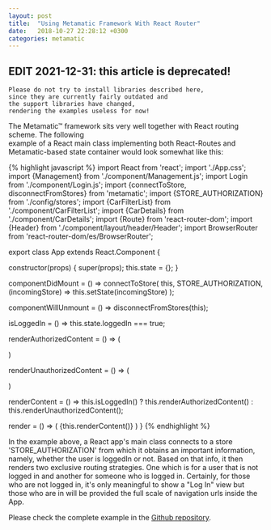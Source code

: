 ```yaml
---
layout: post
title:  "Using Metamatic Framework With React Router"
date:   2018-10-27 22:28:12 +0300
categories: metamatic
---
```


## EDIT 2021-12-31: this article is deprecated!

```
Please do not try to install libraries described here, 
since they are currently fairly outdated and 
the support libraries have changed,
rendering the examples useless for now!
```


The Metamatic™ framework sits very well together with React routing scheme. The following  
example of a React main class implementing both React-Routes and Metamatic-based state container would look somewhat like this:

{% highlight javascript %}
import React from 'react';
import './App.css';
import {Management} from './component/Management.js';
import Login from './component/Login.js';
import {connectToStore, disconnectFromStores} from 'metamatic';
import {STORE_AUTHORIZATION} from './config/stores';
import {CarFilterList} from './component/CarFilterList';
import {CarDetails} from './component/CarDetails';
import {Route} from 'react-router-dom';
import {Header} from './component/layout/header/Header';
import BrowserRouter from 'react-router-dom/es/BrowserRouter';

export class App extends React.Component {

  constructor(props) {
    super(props);
    this.state = {};
  }

  componentDidMount = () => 
    connectToStore(
      this, 
      STORE_AUTHORIZATION, 
      (incomingStore) => this.setState(incomingStore)
    );

  componentWillUnmount = () => disconnectFromStores(this);

  isLoggedIn = () => this.state.loggedIn === true;

  renderAuthorizedContent = () => (
    <div className="container-fluid">
      <Route path='/' component={Header}/>
      <Route exact path='/cars' component={CarFilterList}/>
      <Route exact path='/cars/:carId' component={CarDetails}/>
    </div>
  )

  renderUnauthorizedContent = () => (
    <div className="container-fluid">
      <Route path='/' component={Header}/>
      <Login/>
    </div>
  )

  renderContent = () => this.isLoggedIn() ? 
    this.renderAuthorizedContent() : this.renderUnauthorizedContent();

  render = () => (
    <BrowserRouter>
      {this.renderContent()}
    </BrowserRouter>
  )
}
{% endhighlight %}

In the example above, a React app's main class connects to a store 'STORE_AUTHORIZATION' from which it obtains an important
information, namely, whether the user is loggedIn or not. Based on that info, it then renders two exclusive routing strategies. 
One which is for a user that is not logged in and another for someone who is logged in. Certainly, for those who are not logged in,
it's only meaningful to show a "Log In" view but those who are in will be provided the full scale of navigation urls inside the App.

Please check the complete example in the [Github repository](https://github.com/develprr/metamatic-car-app).

